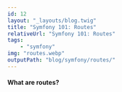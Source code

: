 ```yaml
---
id: 12
layout: "_layouts/blog.twig"
title: "Symfony 101: Routes"
relativeUrl: "Symfony 101: Routes"
tags:
    - "symfony"
img: "routes.webp"  
outputPath: "blog/symfony/routes/"
---
```


#### What are routes?
